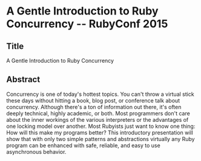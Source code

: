 # A Gentle Introduction to Ruby Concurrency -- RubyConf 2015

## Title

A Gentle Introduction to Ruby Concurrency

## Abstract

Concurrency is one of today's hottest topics. You can't throw a virtual stick these days without hitting a book, blog post, or conference talk about concurrency. Although there's a ton of information out there, it's often deeply technical, highly academic, or both. Most programmers don't care about the inner workings of the various interpreters or the advantages of one locking model over another. Most Rubyists just want to know one thing: How will this make my programs better? This introductory presentation will show that with only two simple patterns and abstractions virtually any Ruby program can be enhanced with safe, reliable, and easy to use asynchronous behavior.
